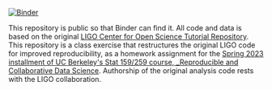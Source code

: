 [![Binder](https://mybinder.org/badge_logo.svg)](https://mybinder.org/v2/gh/UCB-stat-159-s23/hw02-prasannguruprasad/HEAD?labpath=LOSC_Event_tutorial.ipynb)

This repository is public so that Binder can find it. All code and data is based on the original [LIGO Center for Open Science Tutorial Repository](https://github.com/losc-tutorial/LOSC_Event_tutorial). This repository is a class exercise that restructures the original LIGO code for improved reproducibility, as a homework assignment for the [Spring 2023 installment of UC Berkeley's Stat 159/259 course, _Reproducible and Collaborative Data Science](https://ucb-stat-159-s23.github.io/site/). Authorship of the original analysis code rests with the LIGO collaboration.
